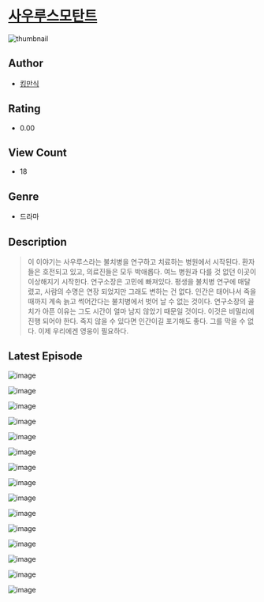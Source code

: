 # [사우루스모탄트](https://comic.naver.com/bestChallenge/list?titleId=811014)
![thumbnail](https://image-comic.pstatic.net/user_contents_data/challenge_comic/2023/05/25/367149/upload_7221347614890996322_480x623.jpeg)

## Author
- [킹만식](https://comic.naver.com/artistTitle?id=367149)

## Rating
- 0.00

## View Count
- 18

## Genre
- 드라마

## Description
> 이 이야기는 사우루스라는 불치병을 연구하고 치료하는 병원에서 시작된다. 환자들은 호전되고 있고, 의료진들은 모두 박애롭다. 여느 병원과 다를 것 없던 이곳이 이상해지기 시작한다. 연구소장은 고민에 빠져있다. 평생을 불치병 연구에 매달렸고, 사람의 수명은 연장 되었지만 그래도 변하는 건 없다. 인간은 태어나서 죽을 때까지 계속 늙고 썩어간다는 불치병에서 벗어 날 수 없는 것이다. 연구소장의 골치가 아픈 이유는 그도 시간이 얼마 남지 않았기 때문일 것이다. 이것은 비밀리에 진행 되어야 한다. 죽지 않을 수 있다면 인간이길 포기해도 좋다. 그를 막을 수 없다. 이제 우리에겐 영웅이 필요하다.


## Latest Episode
![image](https://image-comic.pstatic.net/user_contents_data/challenge_comic/2023/05/25/367149/upload_4123439304697787189.jpeg)

![image](https://image-comic.pstatic.net/user_contents_data/challenge_comic/2023/05/25/367149/upload_7075773357688644964.jpeg)

![image](https://image-comic.pstatic.net/user_contents_data/challenge_comic/2023/05/25/367149/upload_3775200899616760417.jpeg)

![image](https://image-comic.pstatic.net/user_contents_data/challenge_comic/2023/05/25/367149/upload_3546133040854164580.jpeg)

![image](https://image-comic.pstatic.net/user_contents_data/challenge_comic/2023/05/25/367149/upload_3630290772482614328.jpeg)

![image](https://image-comic.pstatic.net/user_contents_data/challenge_comic/2023/05/25/367149/upload_3618138939826987321.jpeg)

![image](https://image-comic.pstatic.net/user_contents_data/challenge_comic/2023/05/25/367149/upload_3918471851741110886.jpeg)

![image](https://image-comic.pstatic.net/user_contents_data/challenge_comic/2023/05/25/367149/upload_7003999248675321443.jpeg)

![image](https://image-comic.pstatic.net/user_contents_data/challenge_comic/2023/05/25/367149/upload_4134976681282855221.jpeg)

![image](https://image-comic.pstatic.net/user_contents_data/challenge_comic/2023/05/25/367149/upload_7149853881292710455.jpeg)

![image](https://image-comic.pstatic.net/user_contents_data/challenge_comic/2023/05/25/367149/upload_7077750069108761140.jpeg)

![image](https://image-comic.pstatic.net/user_contents_data/challenge_comic/2023/05/25/367149/upload_3546358633253397049.jpeg)

![image](https://image-comic.pstatic.net/user_contents_data/challenge_comic/2023/05/25/367149/upload_7076623280179918647.jpeg)

![image](https://image-comic.pstatic.net/user_contents_data/challenge_comic/2023/05/25/367149/upload_7018405260425572708.jpeg)

![image](https://image-comic.pstatic.net/user_contents_data/challenge_comic/2023/05/25/367149/upload_3630522753028220466.jpeg)
